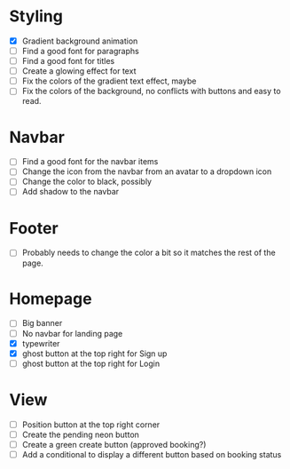 # Styling
- [x] Gradient background animation
- [ ] Find a good font for paragraphs
- [ ] Find a good font for titles
- [ ] Create a glowing effect for text
- [ ] Fix the colors of the gradient text effect, maybe
- [ ] Fix the colors of the background, no conflicts with buttons and easy to read.

# Navbar
- [ ] Find a good font for the navbar items
- [ ] Change the icon from the navbar from an avatar to a dropdown icon
- [ ] Change the color to black, possibly
- [ ] Add shadow to the navbar

# Footer
- [ ] Probably needs to change the color a bit so it matches the rest of the page.

# Homepage
- [ ] Big banner
- [ ] No navbar for landing page
- [x] typewriter
- [x] ghost button at the top right for Sign up
- [ ] ghost button at the top right for Login

# View
- [ ] Position button at the top right corner
- [ ] Create the pending neon button
- [ ] Create a green create button (approved booking?)
- [ ] Add a conditional to display a different button based on booking status
